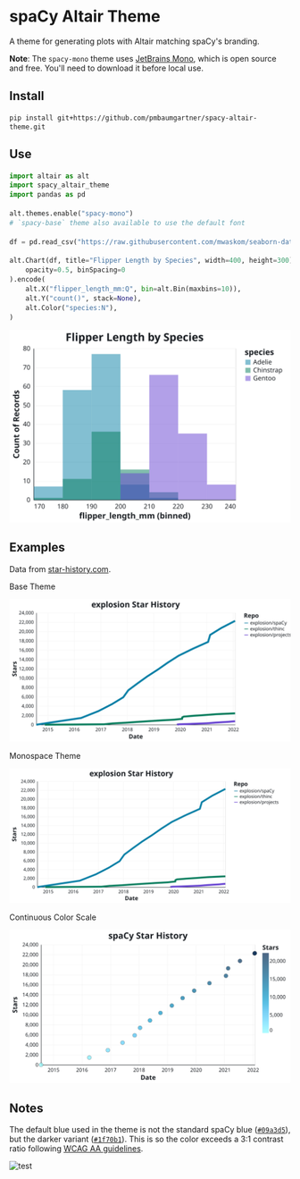 # spaCy Altair Theme

A theme for generating plots with Altair matching spaCy's branding.

**Note**: The `spacy-mono` theme uses [JetBrains Mono](https://www.jetbrains.com/lp/mono/), which is open source and free. You'll need to download it before local use.

## Install

```
pip install git+https://github.com/pmbaumgartner/spacy-altair-theme.git
```

## Use

```python
import altair as alt
import spacy_altair_theme
import pandas as pd

alt.themes.enable("spacy-mono")
# `spacy-base` theme also available to use the default font

df = pd.read_csv("https://raw.githubusercontent.com/mwaskom/seaborn-data/master/penguins.csv")

alt.Chart(df, title="Flipper Length by Species", width=400, height=300).mark_bar(
    opacity=0.5, binSpacing=0
).encode(
    alt.X("flipper_length_mm:Q", bin=alt.Bin(maxbins=10)),
    alt.Y("count()", stack=None),
    alt.Color("species:N"),
)
```

![Example Penguin Plot](examples/penguins.svg)

## Examples

Data from [star-history.com](https://star-history.com/).

Base Theme

![Example Line Plot - Base Theme](examples/stars.svg)

Monospace Theme

![Example Line Plot - Mono Theme](examples/stars-mono.svg)

Continuous Color Scale

![Example Continuous Color Scale](examples/stars-continuous.svg)

## Notes

The default blue used in the theme is not the standard spaCy blue ([`#09a3d5`](https://webaim.org/resources/contrastchecker/?fcolor=09A3D5&bcolor=FFFFFF)), but the darker variant ([`#1f70b1`](https://webaim.org/resources/contrastchecker/?fcolor=1f70b1&bcolor=FFFFFF)). This is so the color exceeds a 3:1 contrast ratio following [WCAG AA guidelines](https://developer.mozilla.org/en-US/docs/Web/Accessibility/Understanding_WCAG/Perceivable/Color_contrast).

![test](examples/visualization(2).svg)